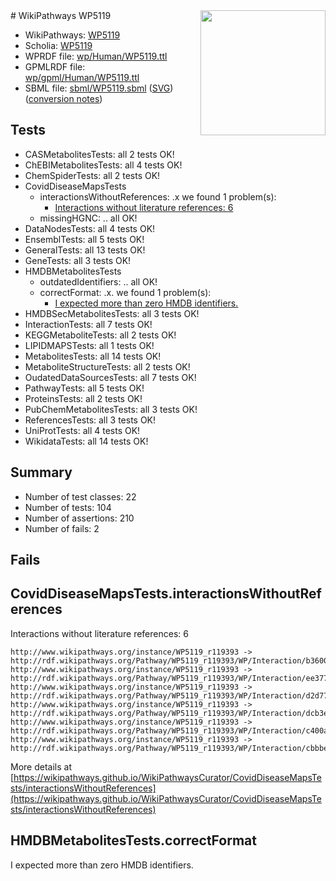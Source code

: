 <img style="float: right; width: 200px" src="../logo.png" />
# WikiPathways WP5119

* WikiPathways: [WP5119](https://identifiers.org/wikipathways:WP5119)
* Scholia: [WP5119](https://scholia.toolforge.org/wikipathways/WP5119)
* WPRDF file: [wp/Human/WP5119.ttl](../wp/Human/WP5119.ttl)
* GPMLRDF file: [wp/gpml/Human/WP5119.ttl](../wp/gpml/Human/WP5119.ttl)
* SBML file: [sbml/WP5119.sbml](../sbml/WP5119.sbml) ([SVG](../sbml/WP5119.svg)) ([conversion notes](../sbml/WP5119.txt))

## Tests
* CASMetabolitesTests: all 2 tests OK!
* ChEBIMetabolitesTests: all 4 tests OK!
* ChemSpiderTests: all 2 tests OK!
* CovidDiseaseMapsTests
    * interactionsWithoutReferences: .x we found 1 problem(s):
        * [Interactions without literature references: 6](#2e295934)
    * missingHGNC: .. all OK!
* DataNodesTests: all 4 tests OK!
* EnsemblTests: all 5 tests OK!
* GeneralTests: all 13 tests OK!
* GeneTests: all 3 tests OK!
* HMDBMetabolitesTests
    * outdatedIdentifiers: .. all OK!
    * correctFormat: .x. we found 1 problem(s):
        * [I expected more than zero HMDB identifiers.](#ad154c1e)
* HMDBSecMetabolitesTests: all 3 tests OK!
* InteractionTests: all 7 tests OK!
* KEGGMetaboliteTests: all 2 tests OK!
* LIPIDMAPSTests: all 1 tests OK!
* MetabolitesTests: all 14 tests OK!
* MetaboliteStructureTests: all 2 tests OK!
* OudatedDataSourcesTests: all 7 tests OK!
* PathwayTests: all 5 tests OK!
* ProteinsTests: all 2 tests OK!
* PubChemMetabolitesTests: all 3 tests OK!
* ReferencesTests: all 3 tests OK!
* UniProtTests: all 4 tests OK!
* WikidataTests: all 14 tests OK!


## Summary

* Number of test classes: 22
* Number of tests: 104
* Number of assertions: 210
* Number of fails: 2

## Fails

<a name="2e295934" />

## CovidDiseaseMapsTests.interactionsWithoutReferences

Interactions without literature references: 6
```
http://www.wikipathways.org/instance/WP5119_r119393 -> http://rdf.wikipathways.org/Pathway/WP5119_r119393/WP/Interaction/b3600
http://www.wikipathways.org/instance/WP5119_r119393 -> http://rdf.wikipathways.org/Pathway/WP5119_r119393/WP/Interaction/ee377
http://www.wikipathways.org/instance/WP5119_r119393 -> http://rdf.wikipathways.org/Pathway/WP5119_r119393/WP/Interaction/d2d77
http://www.wikipathways.org/instance/WP5119_r119393 -> http://rdf.wikipathways.org/Pathway/WP5119_r119393/WP/Interaction/dcb3e
http://www.wikipathways.org/instance/WP5119_r119393 -> http://rdf.wikipathways.org/Pathway/WP5119_r119393/WP/Interaction/c400a
http://www.wikipathways.org/instance/WP5119_r119393 -> http://rdf.wikipathways.org/Pathway/WP5119_r119393/WP/Interaction/cbbbe
```

More details at [https://wikipathways.github.io/WikiPathwaysCurator/CovidDiseaseMapsTests/interactionsWithoutReferences](https://wikipathways.github.io/WikiPathwaysCurator/CovidDiseaseMapsTests/interactionsWithoutReferences)

<a name="ad154c1e" />

## HMDBMetabolitesTests.correctFormat

I expected more than zero HMDB identifiers.
